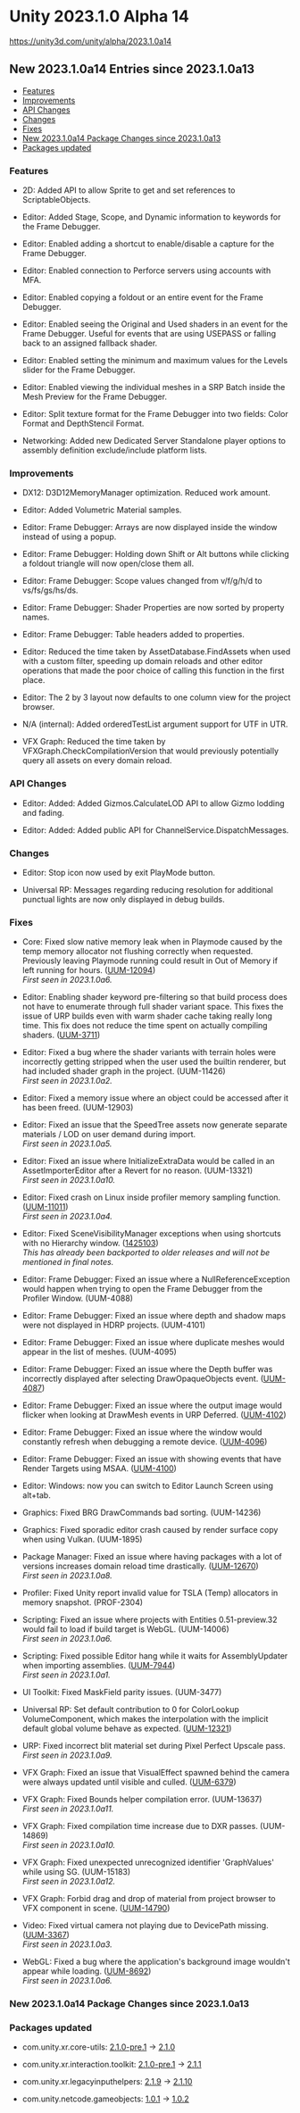 # Unity 2023.1.0 Alpha 14

https://unity3d.com/unity/alpha/2023.1.0a14

## New 2023.1.0a14 Entries since 2023.1.0a13

- [Features](#features)
- [Improvements](#improvements)
- [API Changes](#api-changes)
- [Changes](#changes)
- [Fixes](#fixes)
- [New 2023.1.0a14 Package Changes since 2023.1.0a13](#new-202310a14-package-changes-since-202310a13)
- [Packages updated](#packages-updated)


### Features

*   2D: Added API to allow Sprite to get and set references to ScriptableObjects.
    
*   Editor: Added Stage, Scope, and Dynamic information to keywords for the Frame Debugger.
    
*   Editor: Enabled adding a shortcut to enable/disable a capture for the Frame Debugger.
    
*   Editor: Enabled connection to Perforce servers using accounts with MFA.
    
*   Editor: Enabled copying a foldout or an entire event for the Frame Debugger.
    
*   Editor: Enabled seeing the Original and Used shaders in an event for the Frame Debugger. Useful for events that are using USEPASS or falling back to an assigned fallback shader.
    
*   Editor: Enabled setting the minimum and maximum values for the Levels slider for the Frame Debugger.
    
*   Editor: Enabled viewing the individual meshes in a SRP Batch inside the Mesh Preview for the Frame Debugger.
    
*   Editor: Split texture format for the Frame Debugger into two fields: Color Format and DepthStencil Format.
    
*   Networking: Added new Dedicated Server Standalone player options to assembly definition exclude/include platform lists.
    

### Improvements

*   DX12: D3D12MemoryManager optimization. Reduced work amount.
    
*   Editor: Added Volumetric Material samples.
    
*   Editor: Frame Debugger: Arrays are now displayed inside the window instead of using a popup.
    
*   Editor: Frame Debugger: Holding down Shift or Alt buttons while clicking a foldout triangle will now open/close them all.
    
*   Editor: Frame Debugger: Scope values changed from v/f/g/h/d to vs/fs/gs/hs/ds.
    
*   Editor: Frame Debugger: Shader Properties are now sorted by property names.
    
*   Editor: Frame Debugger: Table headers added to properties.
    
*   Editor: Reduced the time taken by AssetDatabase.FindAssets when used with a custom filter, speeding up domain reloads and other editor operations that made the poor choice of calling this function in the first place.
    
*   Editor: The 2 by 3 layout now defaults to one column view for the project browser.
    
*   N/A (internal): Added orderedTestList argument support for UTF in UTR.
    
*   VFX Graph: Reduced the time taken by VFXGraph.CheckCompilationVersion that would previously potentially query all assets on every domain reload.
    

### API Changes

*   Editor: Added: Added Gizmos.CalculateLOD API to allow Gizmo lodding and fading.
    
*   Editor: Added: Added public API for ChannelService.DispatchMessages.
    

### Changes

*   Editor: Stop icon now used by exit PlayMode button.
    
*   Universal RP: Messages regarding reducing resolution for additional punctual lights are now only displayed in debug builds.
    

### Fixes

*   Core: Fixed slow native memory leak when in Playmode caused by the temp memory allocator not flushing correctly when requested. Previously leaving Playmode running could result in Out of Memory if left running for hours. ([UUM-12094](https://issuetracker.unity3d.com/issues/urp-builds-leak-memory-at-a-0-dot-1-mb-slash-sec-rate))  
    _First seen in 2023.1.0a6._
    
*   Editor: Enabling shader keyword pre-filtering so that build process does not have to enumerate through full shader variant space. This fixes the issue of URP builds even with warm shader cache taking really long time. This fix does not reduce the time spent on actually compiling shaders. ([UUM-3711](https://issuetracker.unity3d.com/issues/shader-variant-build-preparation-does-not-scale))
    
*   Editor: Fixed a bug where the shader variants with terrain holes were incorrectly getting stripped when the user used the builtin renderer, but had included shader graph in the project. (UUM-11426)  
    _First seen in 2023.1.0a2._
    
*   Editor: Fixed a memory issue where an object could be accessed after it has been freed. (UUM-12903)
    
*   Editor: Fixed an issue that the SpeedTree assets now generate separate materials / LOD on user demand during import.  
    _First seen in 2023.1.0a5._
    
*   Editor: Fixed an issue where InitializeExtraData would be called in an AssetImporterEditor after a Revert for no reason. (UUM-13321)  
    _First seen in 2023.1.0a10._
    
*   Editor: Fixed crash on Linux inside profiler memory sampling function. ([UUM-11011](https://issuetracker.unity3d.com/issues/linux-memory-leak-in-play-mode-with-profiler-window-open))  
    _First seen in 2023.1.0a4._
    
*   Editor: Fixed SceneVisibilityManager exceptions when using shortcuts with no Hierarchy window. ([1425103](https://issuetracker.unity3d.com/issues/nullreferenceexception-is-thrown-when-hiding-a-gameobject-while-the-scene-view-is-maximized))  
    _This has already been backported to older releases and will not be mentioned in final notes._
    
*   Editor: Frame Debugger: Fixed an issue where a NullReferenceException would happen when trying to open the Frame Debugger from the Profiler Window. (UUM-4088)
    
*   Editor: Frame Debugger: Fixed an issue where depth and shadow maps were not displayed in HDRP projects. (UUM-4101)
    
*   Editor: Frame Debugger: Fixed an issue where duplicate meshes would appear in the list of meshes. (UUM-4095)
    
*   Editor: Frame Debugger: Fixed an issue where the Depth buffer was incorrectly displayed after selecting DrawOpaqueObjects event. ([UUM-4087](https://issuetracker.unity3d.com/issues/framedebugger-depth-buffer-is-shown-when-drawopaqueobjects-pass-is-selected-and-an-overlay-camera-is-enabled-in-urp))
    
*   Editor: Frame Debugger: Fixed an issue where the output image would flicker when looking at DrawMesh events in URP Deferred. ([UUM-4102](https://issuetracker.unity3d.com/issues/framedebugger-flickers-when-urp-deferred-drawmesh-event-is-selected))
    
*   Editor: Frame Debugger: Fixed an issue where the window would constantly refresh when debugging a remote device. ([UUM-4096](https://issuetracker.unity3d.com/issues/mobile-frame-debugger-constantly-refreshes-when-making-a-ui-update-for-frame-debug-window))
    
*   Editor: Frame Debugger: Fixed an issue with showing events that have Render Targets using MSAA. ([UUM-4100](https://issuetracker.unity3d.com/issues/framedebugger-urp-grey-image-displayed-when-msaa-is-enabled))
    
*   Editor: Windows: now you can switch to Editor Launch Screen using alt+tab.
    
*   Graphics: Fixed BRG DrawCommands bad sorting. (UUM-14236)
    
*   Graphics: Fixed sporadic editor crash caused by render surface copy when using Vulkan. (UUM-1895)
    
*   Package Manager: Fixed an issue where having packages with a lot of versions increases domain reload time drastically. ([UUM-12670](https://issuetracker.unity3d.com/issues/memory-usage-increases-when-entering-play-mode-with-the-package-manager-window-open))  
    _First seen in 2023.1.0a8._
    
*   Profiler: Fixed Unity report invalid value for TSLA (Temp) allocators in memory snapshot. (PROF-2304)
    
*   Scripting: Fixed an issue where projects with Entities 0.51-preview.32 would fail to load if build target is WebGL. (UUM-14006)  
    _First seen in 2023.1.0a6._
    
*   Scripting: Fixed possible Editor hang while it waits for AssemblyUpdater when importing assemblies. ([UUM-7944](https://issuetracker.unity3d.com/issues/apiupdater-reaches-a-timeout-while-updating-assemblies))  
    _First seen in 2023.1.0a1._
    
*   UI Toolkit: Fixed MaskField parity issues. (UUM-3477)
    
*   Universal RP: Set default contribution to 0 for ColorLookup VolumeComponent, which makes the interpolation with the implicit default global volume behave as expected. ([UUM-12321](https://issuetracker.unity3d.com/issues/colors-majorly-change-when-the-volume-components-weight-property-value-changes-from-0-to-any-small-value))
    
*   URP: Fixed incorrect blit material set during Pixel Perfect Upscale pass.  
    _First seen in 2023.1.0a9._
    
*   VFX Graph: Fixed an issue that VisualEffect spawned behind the camera were always updated until visible and culled. ([UUM-6379](https://issuetracker.unity3d.com/issues/vfx-vfx-is-updated-if-spawned-behind-the-camera))
    
*   VFX Graph: Fixed Bounds helper compilation error. (UUM-13637)  
    _First seen in 2023.1.0a11._
    
*   VFX Graph: Fixed compilation time increase due to DXR passes. (UUM-14869)  
    _First seen in 2023.1.0a10._
    
*   VFX Graph: Fixed unexpected unrecognized identifier 'GraphValues' while using SG. (UUM-15183)  
    _First seen in 2023.1.0a12._
    
*   VFX Graph: Forbid drag and drop of material from project browser to VFX component in scene. ([UUM-14790](https://issuetracker.unity3d.com/issues/vfx-dragging-regular-material-onto-a-vfx-graph-will-override-its-own-material))
    
*   Video: Fixed virtual camera not playing due to DevicePath missing. ([UUM-3367](https://issuetracker.unity3d.com/issues/could-not-find-specified-video-device-error-when-using-webcamtexture-with-obs-virtual-camera))  
    _First seen in 2023.1.0a3._
    
*   WebGL: Fixed a bug where the application's background image wouldn't appear while loading. ([UUM-8692](https://issuetracker.unity3d.com/issues/webgl-background-image-not-visible-on-the-loading-screen-when-loading-build-project))  
    _First seen in 2023.1.0a6._
    

### New 2023.1.0a14 Package Changes since 2023.1.0a13

### Packages updated

*   com.unity.xr.core-utils: [2.1.0-pre.1](https://docs.unity3d.com/Packages/com.unity.xr.core-utils@2.1//changelog/CHANGELOG.html) → [2.1.0](https://docs.unity3d.com/Packages/com.unity.xr.core-utils@2.1//changelog/CHANGELOG.html)
    
*   com.unity.xr.interaction.toolkit: [2.1.0-pre.1](https://docs.unity3d.com/Packages/com.unity.xr.interaction.toolkit@2.1//changelog/CHANGELOG.html) → [2.1.1](https://docs.unity3d.com/Packages/com.unity.xr.interaction.toolkit@2.1//changelog/CHANGELOG.html)
    
*   com.unity.xr.legacyinputhelpers: [2.1.9](https://docs.unity3d.com/Packages/com.unity.xr.legacyinputhelpers@2.1//changelog/CHANGELOG.html) → [2.1.10](https://docs.unity3d.com/Packages/com.unity.xr.legacyinputhelpers@2.1//changelog/CHANGELOG.html)
    
*   com.unity.netcode.gameobjects: [1.0.1](https://docs.unity3d.com/Packages/com.unity.netcode.gameobjects@1.0//changelog/CHANGELOG.html) → [1.0.2](https://docs.unity3d.com/Packages/com.unity.netcode.gameobjects@1.0//changelog/CHANGELOG.html)